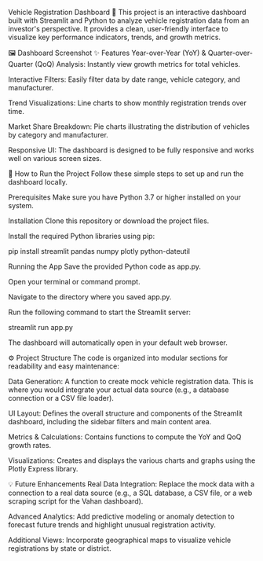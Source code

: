Vehicle Registration Dashboard 🚗
This project is an interactive dashboard built with Streamlit and Python to analyze vehicle registration data from an investor's perspective. It provides a clean, user-friendly interface to visualize key performance indicators, trends, and growth metrics.

🖼️ Dashboard Screenshot
✨ Features
Year-over-Year (YoY) & Quarter-over-Quarter (QoQ) Analysis: Instantly view growth metrics for total vehicles.

Interactive Filters: Easily filter data by date range, vehicle category, and manufacturer.

Trend Visualizations: Line charts to show monthly registration trends over time.

Market Share Breakdown: Pie charts illustrating the distribution of vehicles by category and manufacturer.

Responsive UI: The dashboard is designed to be fully responsive and works well on various screen sizes.

🚀 How to Run the Project
Follow these simple steps to set up and run the dashboard locally.

Prerequisites
Make sure you have Python 3.7 or higher installed on your system.

Installation
Clone this repository or download the project files.

Install the required Python libraries using pip:

pip install streamlit pandas numpy plotly python-dateutil

Running the App
Save the provided Python code as app.py.

Open your terminal or command prompt.

Navigate to the directory where you saved app.py.

Run the following command to start the Streamlit server:

streamlit run app.py

The dashboard will automatically open in your default web browser.

⚙️ Project Structure
The code is organized into modular sections for readability and easy maintenance:

Data Generation: A function to create mock vehicle registration data. This is where you would integrate your actual data source (e.g., a database connection or a CSV file loader).

UI Layout: Defines the overall structure and components of the Streamlit dashboard, including the sidebar filters and main content area.

Metrics & Calculations: Contains functions to compute the YoY and QoQ growth rates.

Visualizations: Creates and displays the various charts and graphs using the Plotly Express library.

💡 Future Enhancements
Real Data Integration: Replace the mock data with a connection to a real data source (e.g., a SQL database, a CSV file, or a web scraping script for the Vahan dashboard).

Advanced Analytics: Add predictive modeling or anomaly detection to forecast future trends and highlight unusual registration activity.

Additional Views: Incorporate geographical maps to visualize vehicle registrations by state or district.